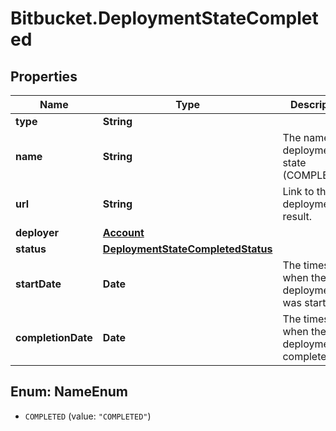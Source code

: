 # Bitbucket.DeploymentStateCompleted

## Properties

Name | Type | Description | Notes
------------ | ------------- | ------------- | -------------
**type** | **String** |  | 
**name** | **String** | The name of deployment state (COMPLETED). | [optional] 
**url** | **String** | Link to the deployment result. | [optional] 
**deployer** | [**Account**](Account.md) |  | [optional] 
**status** | [**DeploymentStateCompletedStatus**](DeploymentStateCompletedStatus.md) |  | [optional] 
**startDate** | **Date** | The timestamp when the deployment was started. | [optional] 
**completionDate** | **Date** | The timestamp when the deployment completed. | [optional] 



## Enum: NameEnum


* `COMPLETED` (value: `"COMPLETED"`)




